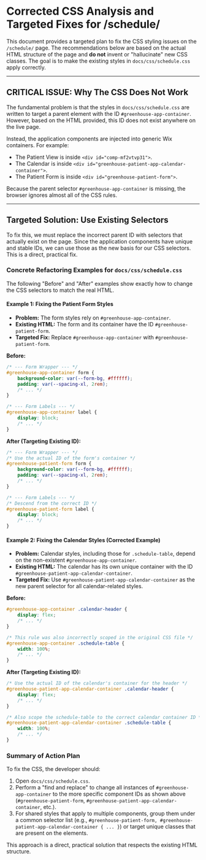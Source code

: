 # Corrected CSS Analysis and Targeted Fixes for /schedule/

This document provides a targeted plan to fix the CSS styling issues on the `/schedule/` page. The recommendations below are based on the actual HTML structure of the page and **do not** invent or "hallucinate" new CSS classes. The goal is to make the existing styles in `docs/css/schedule.css` apply correctly.

---

## **CRITICAL ISSUE: Why The CSS Does Not Work**

The fundamental problem is that the styles in `docs/css/schedule.css` are written to target a parent element with the ID `#greenhouse-app-container`. However, based on the HTML provided, this ID does not exist anywhere on the live page.

Instead, the application components are injected into generic Wix containers. For example:
- The Patient View is inside `<div id="comp-mf2vtvp31">`.
- The Calendar is inside `<div id="greenhouse-patient-app-calendar-container">`.
- The Patient Form is inside `<div id="greenhouse-patient-form">`.

Because the parent selector `#greenhouse-app-container` is missing, the browser ignores almost all of the CSS rules.

---

## **Targeted Solution: Use Existing Selectors**

To fix this, we must replace the incorrect parent ID with selectors that actually exist on the page. Since the application components have unique and stable IDs, we can use those as the new basis for our CSS selectors. This is a direct, practical fix.

### Concrete Refactoring Examples for `docs/css/schedule.css`

The following "Before" and "After" examples show exactly how to change the CSS selectors to match the real HTML.

#### Example 1: Fixing the Patient Form Styles

- **Problem:** The form styles rely on `#greenhouse-app-container`.
- **Existing HTML:** The form and its container have the ID `#greenhouse-patient-form`.
- **Targeted Fix:** Replace `#greenhouse-app-container` with `#greenhouse-patient-form`.

**Before:**
```css
/* --- Form Wrapper --- */
#greenhouse-app-container form {
    background-color: var(--form-bg, #ffffff);
    padding: var(--spacing-xl, 2rem);
    /* ... */
}

/* --- Form Labels --- */
#greenhouse-app-container label {
    display: block;
    /* ... */
}
```

**After (Targeting Existing ID):**
```css
/* --- Form Wrapper --- */
/* Use the actual ID of the form's container */
#greenhouse-patient-form form {
    background-color: var(--form-bg, #ffffff);
    padding: var(--spacing-xl, 2rem);
    /* ... */
}

/* --- Form Labels --- */
/* Descend from the correct ID */
#greenhouse-patient-form label {
    display: block;
    /* ... */
}
```

#### Example 2: Fixing the Calendar Styles (Corrected Example)

- **Problem:** Calendar styles, including those for `.schedule-table`, depend on the non-existent `#greenhouse-app-container`.
- **Existing HTML:** The calendar has its own unique container with the ID `#greenhouse-patient-app-calendar-container`.
- **Targeted Fix:** Use `#greenhouse-patient-app-calendar-container` as the new parent selector for all calendar-related styles.

**Before:**
```css
#greenhouse-app-container .calendar-header {
    display: flex;
    /* ... */
}

/* This rule was also incorrectly scoped in the original CSS file */
#greenhouse-app-container .schedule-table {
    width: 100%;
    /* ... */
}
```

**After (Targeting Existing ID):**
```css
/* Use the actual ID of the calendar's container for the header */
#greenhouse-patient-app-calendar-container .calendar-header {
    display: flex;
    /* ... */
}

/* Also scope the schedule-table to the correct calendar container ID */
#greenhouse-patient-app-calendar-container .schedule-table {
    width: 100%;
    /* ... */
}
```

### Summary of Action Plan

To fix the CSS, the developer should:
1.  Open `docs/css/schedule.css`.
2.  Perform a "find and replace" to change all instances of `#greenhouse-app-container` to the more specific component IDs as shown above (`#greenhouse-patient-form`, `#greenhouse-patient-app-calendar-container`, etc.).
3.  For shared styles that apply to multiple components, group them under a common selector list (e.g., `#greenhouse-patient-form, #greenhouse-patient-app-calendar-container { ... }`) or target unique classes that are present on the elements.

This approach is a direct, practical solution that respects the existing HTML structure.
